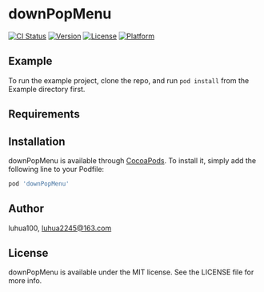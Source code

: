 # downPopMenu

[![CI Status](https://img.shields.io/travis/luhua100/downPopMenu.svg?style=flat)](https://travis-ci.org/luhua100/downPopMenu)
[![Version](https://img.shields.io/cocoapods/v/downPopMenu.svg?style=flat)](https://cocoapods.org/pods/downPopMenu)
[![License](https://img.shields.io/cocoapods/l/downPopMenu.svg?style=flat)](https://cocoapods.org/pods/downPopMenu)
[![Platform](https://img.shields.io/cocoapods/p/downPopMenu.svg?style=flat)](https://cocoapods.org/pods/downPopMenu)

## Example

To run the example project, clone the repo, and run `pod install` from the Example directory first.

## Requirements

## Installation

downPopMenu is available through [CocoaPods](https://cocoapods.org). To install
it, simply add the following line to your Podfile:

```ruby
pod 'downPopMenu'
```

## Author

luhua100, luhua2245@163.com

## License

downPopMenu is available under the MIT license. See the LICENSE file for more info.
